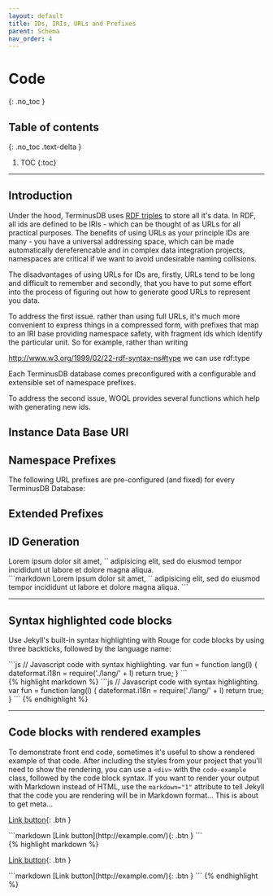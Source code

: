 ```yaml
---
layout: default
title: IDs, IRIs, URLs and Prefixes
parent: Schema
nav_order: 4
---
```


# Code
{: .no_toc }

## Table of contents
{: .no_toc .text-delta }

1. TOC
{:toc}

---

## Introduction

Under the hood, TerminusDB uses <a href="">RDF triples</a> to store all it's data. In RDF, all ids are defined to be IRIs - which can be thought of as URLs for all practical purposes. The benefits of using URLs as your principle IDs are many - you have a universal addressing space, which can be made automatically dereferencable and in complex data integration projects, namespaces are critical if we want to avoid undesirable naming collisions. 

The disadvantages of using URLs for IDs are, firstly, URLs tend to be long and difficult to remember and secondly, that you have to put some effort into the process of figuring out how to generate good URLs to represent you data. 

To address the first issue. rather than using full URLs, it's much more convenient to express things in a compressed form, with prefixes that map to an IRI base providing namespace safety, with fragment ids which identify the particular unit. So for example, rather than writing

http://www.w3.org/1999/02/22-rdf-syntax-ns#type we can use rdf:type

Each TerminusDB database comes preconfigured with a configurable and extensible set of namespace prefixes. 

To address the second issue, WOQL provides several functions which help with generating new ids. 

## Instance Data Base URI


## Namespace Prefixes

The following URL prefixes are pre-configured (and fixed) for every TerminusDB Database: 

## Extended Prefixes

## ID Generation







<div class="code-example" markdown="1">
Lorem ipsum dolor sit amet, `<inline code snippet>` adipisicing elit, sed do eiusmod tempor incididunt ut labore et dolore magna aliqua.
</div>
```markdown
Lorem ipsum dolor sit amet, `<inline code snippet>` adipisicing elit, sed do eiusmod tempor incididunt ut labore et dolore magna aliqua.
```

---

## Syntax highlighted code blocks

Use Jekyll's built-in syntax highlighting with Rouge for code blocks by using three backticks, followed by the language name:

<div class="code-example" markdown="1">
```js
// Javascript code with syntax highlighting.
var fun = function lang(l) {
  dateformat.i18n = require('./lang/' + l)
  return true;
}
```
</div>
{% highlight markdown %}
```js
// Javascript code with syntax highlighting.
var fun = function lang(l) {
  dateformat.i18n = require('./lang/' + l)
  return true;
}
```
{% endhighlight %}

---

## Code blocks with rendered examples

To demonstrate front end code, sometimes it's useful to show a rendered example of that code. After including the styles from your project that you'll need to show the rendering, you can use a `<div>` with the `code-example` class, followed by the code block syntax. If you want to render your output with Markdown instead of HTML, use the `markdown="1"` attribute to tell Jekyll that the code you are rendering will be in Markdown format... This is about to get meta...

<div class="code-example" markdown="1">

<div class="code-example" markdown="1">

[Link button](http://example.com/){: .btn }

</div>
```markdown
[Link button](http://example.com/){: .btn }
```

</div>
{% highlight markdown %}
<div class="code-example" markdown="1">

[Link button](http://example.com/){: .btn }

</div>
```markdown
[Link button](http://example.com/){: .btn }
```
{% endhighlight %}
